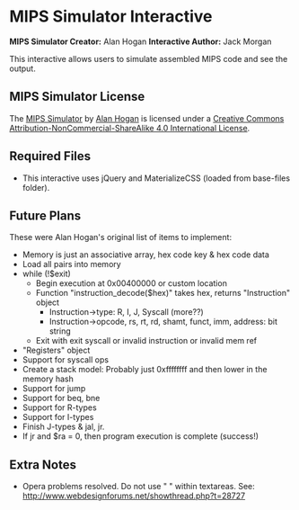 # MIPS Simulator Interactive

**MIPS Simulator Creator:** Alan Hogan
**Interactive Author:** Jack Morgan

This interactive allows users to simulate assembled MIPS code and see the output.

## MIPS Simulator License

The [MIPS Simulator](https://github.com/alanhogan/miphps-mips-simulator) by [Alan Hogan](http://alanhogan.com/) is licensed under a [Creative Commons Attribution-NonCommercial-ShareAlike 4.0 International License](http://creativecommons.org/licenses/by-nc-sa/4.0/).

## Required Files

- This interactive uses jQuery and MaterializeCSS (loaded from base-files folder).

## Future Plans

These were Alan Hogan's original list of items to implement:
- Memory is just an associative array, hex code key & hex code data
- Load all pairs into memory
- while (!$exit)
    - Begin execution at 0x00400000 or custom location
    - Function "instruction_decode($hex)" takes hex, returns "Instruction" object
        - Instruction->type: R, I, J, Syscall (more??)
        - Instruction->opcode, rs, rt, rd, shamt, funct, imm, address: bit string
    - Exit with exit syscall or invalid instruction or invalid mem ref
- "Registers" object
- Support for syscall ops
- Create a stack model: Probably just 0xffffffff and then lower in the memory hash
- Support for jump
- Support for beq, bne
- Support for R-types
- Support for I-types
- Finish J-types & jal, jr.
- If jr and $ra = 0, then program execution is complete (success!)

## Extra Notes

- Opera problems resolved. Do not use "&nbsp;" within textareas. See: http://www.webdesignforums.net/showthread.php?t=28727
